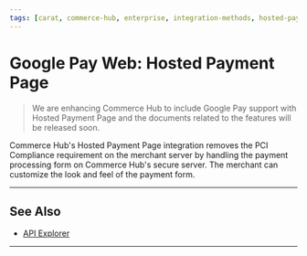 ```yaml
---
tags: [carat, commerce-hub, enterprise, integration-methods, hosted-payment-page, web, online, google-pay, wallet]
---
```


# Google Pay Web: Hosted Payment Page

<!-- theme: danger -->
> We are enhancing Commerce Hub to include Google Pay support with Hosted Payment Page and the documents related to the features will be released soon.

Commerce Hub's Hosted Payment Page integration removes the PCI Compliance requirement on the merchant server by handling the payment processing form on Commerce Hub's secure server. The merchant can customize the look and feel of the payment form.

---

## See Also

- [API Explorer](../api/?type=post&path=/payments/v1/charges)

---